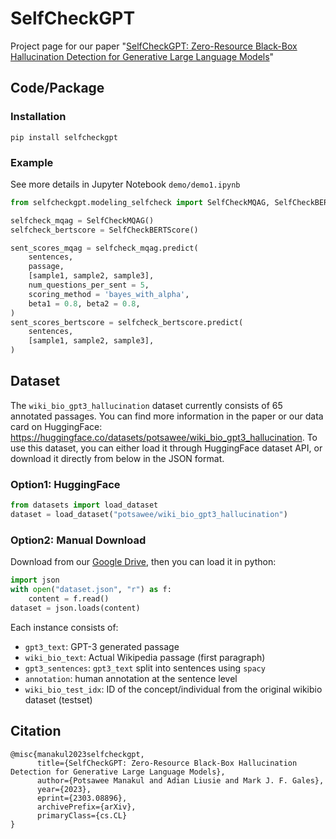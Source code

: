 SelfCheckGPT
=====================================================
Project page for our paper "[SelfCheckGPT: Zero-Resource Black-Box Hallucination Detection for Generative Large Language Models](https://arxiv.org/abs/2303.08896)"

## Code/Package

### Installation

    pip install selfcheckgpt

### Example

See more details in Jupyter Notebook ```demo/demo1.ipynb```

```python
from selfcheckgpt.modeling_selfcheck import SelfCheckMQAG, SelfCheckBERTScore

selfcheck_mqag = SelfCheckMQAG()
selfcheck_bertscore = SelfCheckBERTScore()

sent_scores_mqag = selfcheck_mqag.predict(
    sentences,
    passage,
    [sample1, sample2, sample3],
    num_questions_per_sent = 5,
    scoring_method = 'bayes_with_alpha',
    beta1 = 0.8, beta2 = 0.8,
)
sent_scores_bertscore = selfcheck_bertscore.predict(
    sentences,
    [sample1, sample2, sample3],
)
```

## Dataset
The `wiki_bio_gpt3_hallucination` dataset currently consists of 65 annotated passages. You can find more information in the paper or our data card on HuggingFace: https://huggingface.co/datasets/potsawee/wiki_bio_gpt3_hallucination. To use this dataset, you can either load it through HuggingFace dataset API, or download it directly from below in the JSON format.

### Option1: HuggingFace

```python
from datasets import load_dataset
dataset = load_dataset("potsawee/wiki_bio_gpt3_hallucination")
```

### Option2: Manual Download
Download from our [Google Drive](https://drive.google.com/drive/folders/1-45BC-AZQQtxIuaWSFcT-XQ-nUvq0zZB?usp=sharing), then you can load it in python:

```python
import json
with open("dataset.json", "r") as f:
    content = f.read()
dataset = json.loads(content)
```

Each instance consists of:
- `gpt3_text`: GPT-3 generated passage
- `wiki_bio_text`: Actual Wikipedia passage (first paragraph)
- `gpt3_sentences`: `gpt3_text` split into sentences using `spacy`
- `annotation`: human annotation at the sentence level
-  `wiki_bio_test_idx`: ID of the concept/individual from the original wikibio dataset (testset)

## Citation

```
@misc{manakul2023selfcheckgpt,
      title={SelfCheckGPT: Zero-Resource Black-Box Hallucination Detection for Generative Large Language Models},
      author={Potsawee Manakul and Adian Liusie and Mark J. F. Gales},
      year={2023},
      eprint={2303.08896},
      archivePrefix={arXiv},
      primaryClass={cs.CL}
}
```
